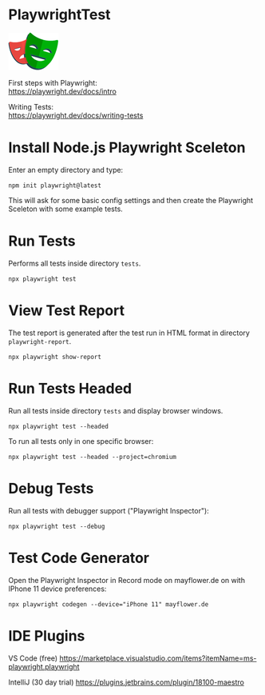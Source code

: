 # PlaywrightTest
![Playwright](img/logo-playwright.png)

First steps with Playwright:<br>
https://playwright.dev/docs/intro

Writing Tests:<br>
https://playwright.dev/docs/writing-tests

# Install Node.js Playwright Sceleton
Enter an empty directory and type:
```
npm init playwright@latest
```
This will ask for some basic config settings and then create the Playwright Sceleton with some example tests.

# Run Tests
Performs all tests inside directory `tests`.
```
npx playwright test
```

# View Test Report
The test report is generated after the test run
in HTML format in directory `playwright-report`.
```
npx playwright show-report
```

# Run Tests Headed
Run all tests inside directory `tests` and display browser windows.
```
npx playwright test --headed
```

To run all tests only in one specific browser:
```
npx playwright test --headed --project=chromium
```

# Debug Tests
Run all tests with debugger support ("Playwright Inspector"):
```
npx playwright test --debug
```

# Test Code Generator
Open the Playwright Inspector in Record mode on mayflower.de on with IPhone 11 device preferences:
```
npx playwright codegen --device="iPhone 11" mayflower.de
```

# IDE Plugins
VS Code (free)
https://marketplace.visualstudio.com/items?itemName=ms-playwright.playwright

IntelliJ (30 day trial)
https://plugins.jetbrains.com/plugin/18100-maestro
